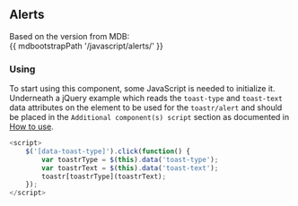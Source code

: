 ## Alerts

Based on the version from MDB:<br>
{{ mdbootstrapPath '/javascript/alerts/' }}

### Using

To start using this component, some JavaScript is needed to initialize it.
Underneath a jQuery example which reads the `toast-type` and `toast-text` data attributes on the element to be used for the `toastr/alert` and should be placed in the `Additional component(s) script` section as documented in [How to use](/docs/how-to-use).

```javascript
<script>
    $('[data-toast-type]').click(function() {
        var toastrType = $(this).data('toast-type');
        var toastrText = $(this).data('toast-text');
        toastr[toastrType](toastrText);
    });
</script>
```
